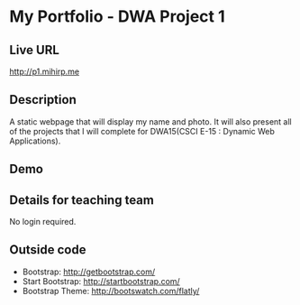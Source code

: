 # My Portfolio - DWA Project 1

## Live URL
<http://p1.mihirp.me>

## Description
A static webpage that will display my name and photo.
It will also present all of the projects that I will complete for DWA15(CSCI E-15 : Dynamic Web Applications).

## Demo
<coming soon>

## Details for teaching team
No login required.

## Outside code
* Bootstrap: <http://getbootstrap.com/>
* Start Bootstrap: <http://startbootstrap.com/>
* Bootstrap Theme: <http://bootswatch.com/flatly/>